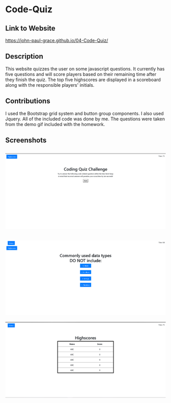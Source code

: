 # Code-Quiz

## Link to Website
https://john-paul-grace.github.io/04-Code-Quiz/

## Description

This website quizzes the user on some javascript questions. It currently has five questions and will score players based on their remaining time after they finish the quiz. The top five highscores are displayed in a scoreboard along with the responsible players' initials.

## Contributions

I used the Bootstrap grid system and button group components. I also used Jquery. All of the included code was done by me. The questions were taken from the demo gif included with the homework.

## Screenshots
![ScreenShot](./assets/Screenshot-1.PNG)
---
![ScreenShot](./assets/Screenshot-2.PNG)
---
![ScreenShot](./assets/Screenshot-3.PNG)
